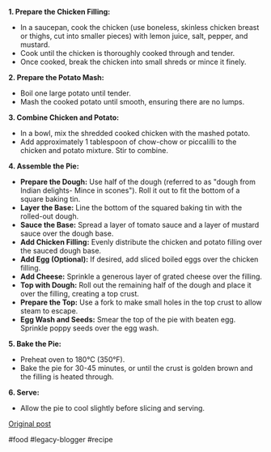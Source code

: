 <!--
date: '2008-09-05'
published: true
slug: chicken-pie
time_to_read: 5
title: Julie's Chicken Pie
-->

**1. Prepare the Chicken Filling:**

* In a saucepan, cook the chicken (use boneless, skinless chicken breast or thighs, cut into smaller pieces) with lemon juice, salt, pepper, and mustard. 
* Cook until the chicken is thoroughly cooked through and tender.
* Once cooked, break the chicken into small shreds or mince it finely.

**2. Prepare the Potato Mash:**

* Boil one large potato until tender.
* Mash the cooked potato until smooth, ensuring there are no lumps.

**3. Combine Chicken and Potato:**

* In a bowl, mix the shredded cooked chicken with the mashed potato.
* Add approximately 1 tablespoon of chow-chow or piccalilli to the chicken and potato mixture. Stir to combine.

**4. Assemble the Pie:**

* **Prepare the Dough:** Use half of the dough (referred to as "dough from Indian delights- Mince in scones"). Roll it out to fit the bottom of a square baking tin.
* **Layer the Base:** Line the bottom of the squared baking tin with the rolled-out dough.
* **Sauce the Base:** Spread a layer of tomato sauce and a layer of mustard sauce over the dough base.
* **Add Chicken Filling:** Evenly distribute the chicken and potato filling over the sauced dough base.
* **Add Egg (Optional):** If desired, add sliced boiled eggs over the chicken filling.
* **Add Cheese:** Sprinkle a generous layer of grated cheese over the filling.
* **Top with Dough:** Roll out the remaining half of the dough and place it over the filling, creating a top crust.
* **Prepare the Top:** Use a fork to make small holes in the top crust to allow steam to escape.
* **Egg Wash and Seeds:** Smear the top of the pie with beaten egg. Sprinkle poppy seeds over the egg wash.

**5. Bake the Pie:**

* Preheat oven to 180°C (350°F).
* Bake the pie for 30-45 minutes, or until the crust is golden brown and the filling is heated through.

**6. Serve:**

* Allow the pie to cool slightly before slicing and serving.

[Original post](https://ysfk.blogspot.com/2008/09/recipe-julie-mums-chicken-pie.html)

#food #legacy-blogger #recipe 